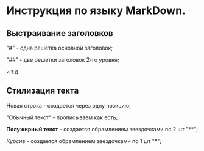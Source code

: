 # Инструкция по языку MarkDown.

## Выстраивание заголовков

"#" - одна решетка основной заголовок;

"##" - две решетки заголовок 2-го уровня;

 и т.д.

## Стилизация текта

Новая строка - создается через одну позицию;

"Обычный текст" - прописываем как есть;

**Полужирный текст** - создается обрамлением звездочками по 2 шт "**";

*Курсив* - создается обрамлением звездочками по 1 шт "*";